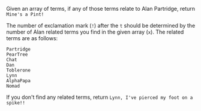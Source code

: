 Given an array of terms, if any of those terms relate to Alan Partridge, return `Mine's a Pint!`

The number of exclamation mark (`!`) after the `t` should be determined by the number of Alan related terms you find in the given array (`x`). The related terms are as follows:
```
Partridge
PearTree
Chat
Dan
Toblerone
Lynn
AlphaPapa
Nomad
```
If you don't find any related terms, return `Lynn, I've pierced my foot on a spike!!`